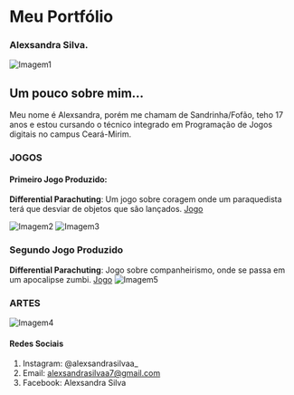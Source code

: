 # Meu Portfólio
   
### Alexsandra Silva.
![Imagem1](fotoo1.png)

## Um pouco sobre mim...
Meu nome é Alexsandra, porém me chamam de Sandrinha/Fofão, teho 17 anos e estou cursando o técnico integrado em Programação de Jogos digitais no campus Ceará-Mirim.

### JOGOS
#### Primeiro Jogo Produzido:
**Differential Parachuting**: Um jogo sobre coragem onde um paraquedista terá que desviar de objetos que são lançados.
[Jogo](https://armindaa.github.io/JogoDeParaquedismo/)

![Imagem2](b.png)
![Imagem3](a.png)

### Segundo Jogo Produzido
**Differential Parachuting**: Jogo sobre companheirismo, onde se passa em um apocalipse zumbi.
[Jogo](https://pedoronn.github.io/Survival%20Apocalype/)
![Imagem5](Zumbi.png)


### ARTES
![Imagem4](Lançaa.jpg)


#### Redes Sociais

1. Instagram: @alexsandrasilvaa_
2. Email: alexsandrasilvaa7@gmail.com
3. Facebook: Alexsandra Silva
